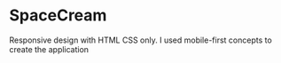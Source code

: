 # SpaceCream

Responsive design with HTML CSS only. I used mobile-first concepts to create the application
